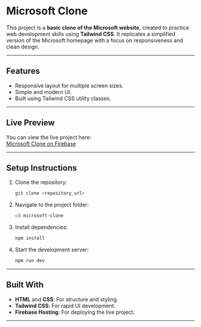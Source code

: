 # Microsoft Clone

This project is a **basic clone of the Microsoft website**, created to practice web development skills using **Tailwind CSS**. It replicates a simplified version of the Microsoft homepage with a focus on responsiveness and clean design.

---

## **Features**

- Responsive layout for multiple screen sizes.
- Simple and modern UI.
- Built using Tailwind CSS utility classes.

---

## **Live Preview**

You can view the live project here:  
[Microsoft Clone on Firebase](https://basicclone-219a9.web.app/)

---

## **Setup Instructions**

1. Clone the repository:
   ```bash
   git clone <repository_url>
   ```
2. Navigate to the project folder:
   ```bash
   cd microsoft-clone
   ```
3. Install dependencies:
   ```bash
   npm install
   ```
4. Start the development server:
   ```bash
   npm run dev
   ```

---

## **Built With**

- **HTML** and **CSS**: For structure and styling.
- **Tailwind CSS**: For rapid UI development.
- **Firebase Hosting**: For deploying the live project.

---
